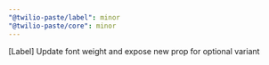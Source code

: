 ```yaml
---
"@twilio-paste/label": minor
"@twilio-paste/core": minor
---
```


[Label] Update font weight and expose new prop for optional variant
